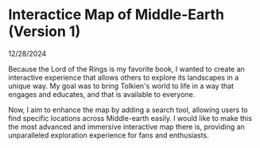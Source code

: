# Interactice Map of Middle-Earth (Version 1)

12/28/2024


Because the Lord of the Rings is my favorite book, I wanted to create an interactive experience that allows others to explore its landscapes in a unique way.
My goal was to bring Tolkien's world to life in a way that engages and educates, and that is available to everyone.

Now, I aim to enhance the map by adding a search tool, allowing users to find specific locations across Middle-earth easily. I would like to make this the most advanced and immersive interactive map there is, providing an unparalleled exploration experience for fans and enthusiasts.


